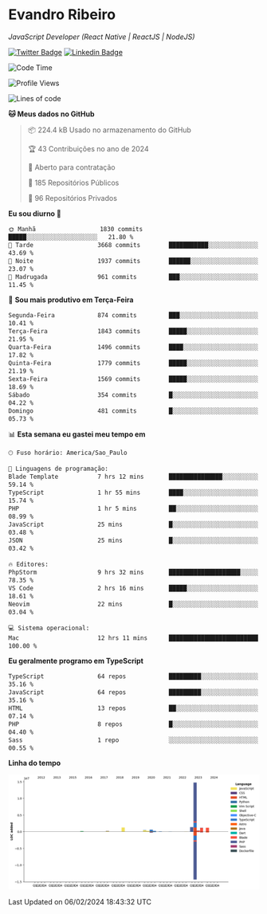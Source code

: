 # Evandro **Ribeiro**

*JavaScript Developer (React Native | ReactJS | NodeJS)*

[![Twitter Badge](https://img.shields.io/badge/-@ribeiroevandro-201B2D?style=flat-square&labelColor=201B2D&logo=twitter&logoColor=white&link=https://twitter.com/ribeiroevandro)](https://twitter.com/ribeiroevandro) 
[![Linkedin Badge](https://img.shields.io/badge/-Evandro%20Ribeiro-201B2D?style=flat-square&logo=Linkedin&logoColor=white&link=https://www.linkedin.com/in/ribeiroevandro)](https://www.linkedin.com/in/ribeiroevandro) 


<!--START_SECTION:waka-->
![Code Time](http://img.shields.io/badge/Code%20Time-3%2C669%20hrs%2045%20mins-blue)

![Profile Views](http://img.shields.io/badge/Visualizac%C3%B5es%20do%20perfil-0-blue)

![Lines of code](https://img.shields.io/badge/Desde%20o%20Hello%20World%20eu%20escrevi-22.0%20million%20linhas%20de%20c%C3%B3digo-blue)

**🐱 Meus dados no GitHub** 

> 📦 224.4 kB Usado no armazenamento do GitHub 
 > 
> 🏆 43 Contribuições no ano de 2024
 > 
> 💼 Aberto para contratação
 > 
> 📜 185 Repositórios Públicos 
 > 
> 🔑 96 Repositórios Privados 
 > 
**Eu sou diurno 🐤** 

```text
🌞 Manhã                  1830 commits        █████░░░░░░░░░░░░░░░░░░░░   21.80 % 
🌆 Tarde                  3668 commits        ███████████░░░░░░░░░░░░░░   43.69 % 
🌃 Noite                  1937 commits        ██████░░░░░░░░░░░░░░░░░░░   23.07 % 
🌙 Madrugada              961 commits         ███░░░░░░░░░░░░░░░░░░░░░░   11.45 % 
```
📅 **Sou mais produtivo em Terça-Feira** 

```text
Segunda-Feira            874 commits         ███░░░░░░░░░░░░░░░░░░░░░░   10.41 % 
Terça-Feira              1843 commits        █████░░░░░░░░░░░░░░░░░░░░   21.95 % 
Quarta-Feira             1496 commits        ████░░░░░░░░░░░░░░░░░░░░░   17.82 % 
Quinta-Feira             1779 commits        █████░░░░░░░░░░░░░░░░░░░░   21.19 % 
Sexta-Feira              1569 commits        █████░░░░░░░░░░░░░░░░░░░░   18.69 % 
Sábado                   354 commits         █░░░░░░░░░░░░░░░░░░░░░░░░   04.22 % 
Domingo                  481 commits         █░░░░░░░░░░░░░░░░░░░░░░░░   05.73 % 
```


📊 **Esta semana eu gastei meu tempo em** 

```text
🕑︎ Fuso horário: America/Sao_Paulo

💬 Linguagens de programação: 
Blade Template           7 hrs 12 mins       ███████████████░░░░░░░░░░   59.14 % 
TypeScript               1 hr 55 mins        ████░░░░░░░░░░░░░░░░░░░░░   15.74 % 
PHP                      1 hr 5 mins         ██░░░░░░░░░░░░░░░░░░░░░░░   08.99 % 
JavaScript               25 mins             █░░░░░░░░░░░░░░░░░░░░░░░░   03.48 % 
JSON                     25 mins             █░░░░░░░░░░░░░░░░░░░░░░░░   03.42 % 

🔥 Editores: 
PhpStorm                 9 hrs 32 mins       ████████████████████░░░░░   78.35 % 
VS Code                  2 hrs 16 mins       █████░░░░░░░░░░░░░░░░░░░░   18.61 % 
Neovim                   22 mins             █░░░░░░░░░░░░░░░░░░░░░░░░   03.04 % 

💻 Sistema operacional: 
Mac                      12 hrs 11 mins      █████████████████████████   100.00 % 
```

**Eu geralmente programo em TypeScript** 

```text
TypeScript               64 repos            █████████░░░░░░░░░░░░░░░░   35.16 % 
JavaScript               64 repos            █████████░░░░░░░░░░░░░░░░   35.16 % 
HTML                     13 repos            ██░░░░░░░░░░░░░░░░░░░░░░░   07.14 % 
PHP                      8 repos             █░░░░░░░░░░░░░░░░░░░░░░░░   04.40 % 
Sass                     1 repo              ░░░░░░░░░░░░░░░░░░░░░░░░░   00.55 % 
```



**Linha do tempo**

![Lines of Code chart](https://raw.githubusercontent.com/ribeiroevandro/ribeiroevandro/main/assets/bar_graph.png)


 Last Updated on 06/02/2024 18:43:32 UTC
<!--END_SECTION:waka-->
